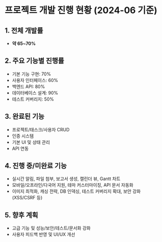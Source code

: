 # 프로젝트 개발 진행 현황 (2024-06 기준)

## 1. 전체 개발률
- **약 65~70%**

## 2. 주요 기능별 진행률
- 기본 기능 구현: 70%
- 사용자 인터페이스: 60%
- 백엔드 API: 80%
- 데이터베이스 설계: 90%
- 테스트 커버리지: 50%

## 3. 완료된 기능
- 프로젝트/태스크/사용자 CRUD
- 인증 시스템
- 기본 UI 및 상태 관리
- API 연동

## 4. 진행 중/미완료 기능
- 실시간 알림, 파일 첨부, 보고서 생성, 캘린더 뷰, Gantt 차트
- 모바일/오프라인/다국어 지원, 테마 커스터마이징, API 문서 자동화
- 이미지 최적화, 캐싱 전략, DB 인덱싱, 테스트 커버리지 확대, 보안 강화(XSS/CSRF 등)

## 5. 향후 계획
- 고급 기능 및 성능/보안/테스트/문서화 강화
- 사용자 피드백 반영 및 UI/UX 개선 